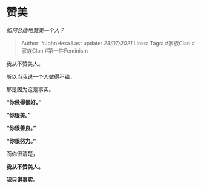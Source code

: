 # 赞美
*如何合适地赞美一个人？*

> Author: #JohnHexa
Last update: *23/07/2021* 
Links:
Tags:  #家族Clan #家族Clan #第一性Feminism



我从不赞美人。

所以当我说一个人做得不错，

那是因为这是事实。

**“你做得很好。**”

**“你很美。”**

**“你很善良。”**

**“你很努力。”**

而你很清楚，

**我从不赞美人。**

**我只讲事实。**



